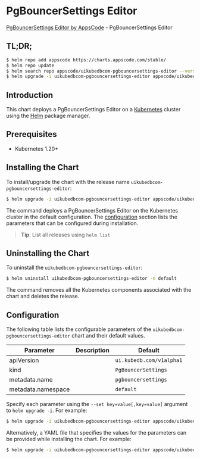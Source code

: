 # PgBouncerSettings Editor

[PgBouncerSettings Editor by AppsCode](https://appscode.com) - PgBouncerSettings Editor

## TL;DR;

```bash
$ helm repo add appscode https://charts.appscode.com/stable/
$ helm repo update
$ helm search repo appscode/uikubedbcom-pgbouncersettings-editor --version=v0.27.0
$ helm upgrade -i uikubedbcom-pgbouncersettings-editor appscode/uikubedbcom-pgbouncersettings-editor -n default --create-namespace --version=v0.27.0
```

## Introduction

This chart deploys a PgBouncerSettings Editor on a [Kubernetes](http://kubernetes.io) cluster using the [Helm](https://helm.sh) package manager.

## Prerequisites

- Kubernetes 1.20+

## Installing the Chart

To install/upgrade the chart with the release name `uikubedbcom-pgbouncersettings-editor`:

```bash
$ helm upgrade -i uikubedbcom-pgbouncersettings-editor appscode/uikubedbcom-pgbouncersettings-editor -n default --create-namespace --version=v0.27.0
```

The command deploys a PgBouncerSettings Editor on the Kubernetes cluster in the default configuration. The [configuration](#configuration) section lists the parameters that can be configured during installation.

> **Tip**: List all releases using `helm list`

## Uninstalling the Chart

To uninstall the `uikubedbcom-pgbouncersettings-editor`:

```bash
$ helm uninstall uikubedbcom-pgbouncersettings-editor -n default
```

The command removes all the Kubernetes components associated with the chart and deletes the release.

## Configuration

The following table lists the configurable parameters of the `uikubedbcom-pgbouncersettings-editor` chart and their default values.

|     Parameter      | Description |               Default               |
|--------------------|-------------|-------------------------------------|
| apiVersion         |             | <code>ui.kubedb.com/v1alpha1</code> |
| kind               |             | <code>PgBouncerSettings</code>      |
| metadata.name      |             | <code>pgbouncersettings</code>      |
| metadata.namespace |             | <code>default</code>                |


Specify each parameter using the `--set key=value[,key=value]` argument to `helm upgrade -i`. For example:

```bash
$ helm upgrade -i uikubedbcom-pgbouncersettings-editor appscode/uikubedbcom-pgbouncersettings-editor -n default --create-namespace --version=v0.27.0 --set apiVersion=ui.kubedb.com/v1alpha1
```

Alternatively, a YAML file that specifies the values for the parameters can be provided while
installing the chart. For example:

```bash
$ helm upgrade -i uikubedbcom-pgbouncersettings-editor appscode/uikubedbcom-pgbouncersettings-editor -n default --create-namespace --version=v0.27.0 --values values.yaml
```

